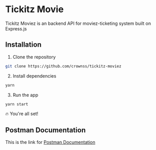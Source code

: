 # Tickitz Movie
Tickitz Moviez is an backend API for moviez-ticketing system built on Express.js

## Installation
1. Clone the repository
```bash
git clone https://github.com/crownss/tickitz-moviez
```
2. Install dependencies
```bash
yarn
```
3. Run the app
```bash
yarn start
```
:fire: You're all set!

## Postman Documentation
This is the link for [Postman Documentation](https://documenter.getpostman.com/view/21253501/VUqptcxn)